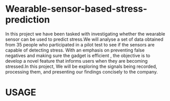 # Wearable-sensor-based-stress-prediction
In this project we have been tasked with investigating whether the wearable sensor can be used to predict stress.We will analyse a set of data obtained from 35 people who participated in a pilot test to see if the sensors are capable of detecting stress. With an emphasis on preventing false negatives and making sure the gadget is efficient , the objective is to develop a novel feature that informs users when they are becoming stressed.In this project, We will be exploring the signals being recorded, processing them, and presenting our findings concisely to the company.





# USAGE

